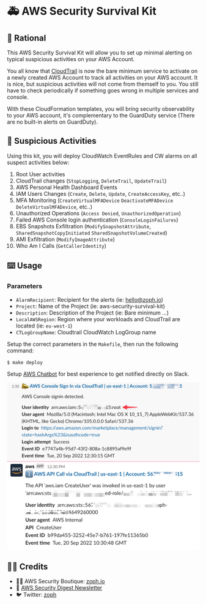 # 🚑 AWS Security Survival Kit

## :brain: Rational

This AWS Security Survival Kit will allow you to set up minimal alerting on typical suspicious activities on your AWS Account.

You all know that [CloudTrail](https://aws.amazon.com/cloudtrail/) is now the bare minimum service to activate on a newly created AWS Account to track all activities on your AWS account. It is nice, but suspicious activities will not come from themself to you. You still have to check periodically if something goes wrong in multiple services and console.

With these CloudFormation templates, you will bring security observability to your AWS account, it's complementary to the GuardDuty service (There are no built-in alerts on GuardDuty).

## 💾 Suspicious Activities

Using this kit, you will deploy CloudWatch EventRules and CW alarms on all suspect activities below:

1. Root User activities
2. CloudTrail changes (`StopLogging`, `DeleteTrail`, `UpdateTrail`)
3. AWS Personal Health Dashboard Events
4. IAM Users Changes (`Create`, `Delete`, `Update`, `CreateAccessKey`, etc..)
5. MFA Monitoring (`CreateVirtualMFADevice` `DeactivateMFADevice` `DeleteVirtualMFADevice`, etc..)
6. Unauthorized Operations (`Access Denied`, `UnauthorizedOperation`)
7. Failed AWS Console login authentication (`ConsoleLoginFailures`)
8. EBS Snapshots Exfiltration (`ModifySnapshotAttribute`, `SharedSnapshotCopyInitiated` `SharedSnapshotVolumeCreated`)
9. AMI Exfiltration (`ModifyImageAttribute`)
10. Who Am I Calls (`GetCallerIdentity`)

## :keyboard: Usage

### Parameters

- `AlarmRecipient`: Recipient for the alerts (ie: hello@zoph.io)
- `Project`: Name of the Project (ie: aws-security-survival-kit)
- `Description`: Description of the Project (ie: Bare minimum ...)
- `LocalAWSRegion`: Region where your workloads and CloudTrail are located (ie: `eu-west-1`)
- `CTLogGroupName`: Cloudtrail CloudWatch LogGroup name

Setup the correct parameters in the `Makefile`, then run the following command:

    $ make deploy

Setup [AWS Chatbot](https://aws.amazon.com/chatbot/) for best experience to get notified directly on Slack.

![Slack Alerts](./assets/slack-alert03.png)
![Slack Alerts](./assets/slack-alert02.png)

## :man_technologist: Credits

- :pirate_flag: AWS Security Boutique: [zoph.io](https://zoph.io)
- 💌 [AWS Security Digest Newsletter](https://awssecuritydigest.com)
- :bird: Twitter: [zoph](https://twitter.com/zoph)
